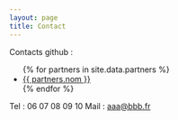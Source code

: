 ```yaml
---
layout: page
title: Contact
---
```


Contacts github :
<ul>
{% for partners in site.data.partners %}
  <li>
    <a href="https://github.com/{{ partners.github }}">
      {{ partners.nom }}
    </a>
  </li>
{% endfor %}
</ul>


Tel : 06 07 08 09 10
Mail : aaa@bbb.fr
